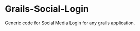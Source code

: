 Grails-Social-Login
===================

Generic code for Social Media Login for any grails application.
